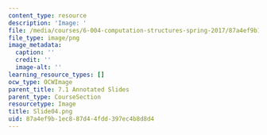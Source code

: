 ```yaml
---
content_type: resource
description: 'Image: '
file: /media/courses/6-004-computation-structures-spring-2017/87a4ef9b1ec887d44fdd397ec4b8d8d4_Slide04.png
file_type: image/png
image_metadata:
  caption: ''
  credit: ''
  image-alt: ''
learning_resource_types: []
ocw_type: OCWImage
parent_title: 7.1 Annotated Slides
parent_type: CourseSection
resourcetype: Image
title: Slide04.png
uid: 87a4ef9b-1ec8-87d4-4fdd-397ec4b8d8d4
---
```

